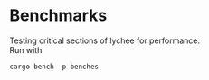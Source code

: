 # Benchmarks

Testing critical sections of lychee for performance.  
Run with

```
cargo bench -p benches
```
